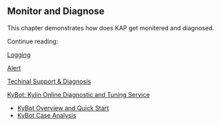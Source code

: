## Monitor and Diagnose

This chapter demonstrates how does KAP get monitered and diagnosed.

Continue reading: 

[Logging](logging.en.md)

[Alert](alerting.en.md)

[Techinal Support & Diagnosis](diag.en.md)

[KyBot: Kylin Online Diagnostic and Tuning Service](kybot/README.md)

- [KyBot Overview and Quick Start](kybot/kybot.en.md)
- [KyBot Case Analysis](kybot/case.en.md)

